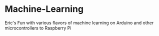 # Machine-Learning
Eric's Fun with various flavors of machine learning on Arduino and other microcontrollers to Raspberry Pi

